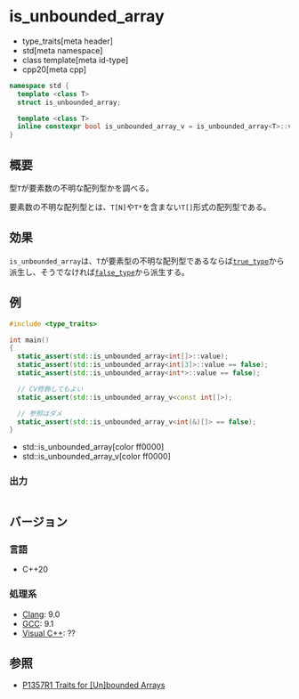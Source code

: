 # is_unbounded_array
* type_traits[meta header]
* std[meta namespace]
* class template[meta id-type]
* cpp20[meta cpp]

```cpp
namespace std {
  template <class T>
  struct is_unbounded_array;

  template <class T>
  inline constexpr bool is_unbounded_array_v = is_unbounded_array<T>::value;
}
```

## 概要
型`T`が要素数の不明な配列型かを調べる。

要素数の不明な配列型とは、`T[N]`や`T*`を含まない`T[]`形式の配列型である。


## 効果
`is_unbounded_array`は、`T`が要素型の不明な配列型であるならば[`true_type`](true_type.md)から派生し、そうでなければ[`false_type`](false_type.md)から派生する。


## 例
```cpp example
#include <type_traits>

int main()
{
  static_assert(std::is_unbounded_array<int[]>::value);
  static_assert(std::is_unbounded_array<int[3]>::value == false);
  static_assert(std::is_unbounded_array<int*>::value == false);

  // CV修飾してもよい
  static_assert(std::is_unbounded_array_v<const int[]>);

  // 参照はダメ
  static_assert(std::is_unbounded_array_v<int(&)[]> == false);
}
```
* std::is_unbounded_array[color ff0000]
* std::is_unbounded_array_v[color ff0000]

### 出力
```
```

## バージョン
### 言語
- C++20

### 処理系
- [Clang](/implementation.md#clang): 9.0
- [GCC](/implementation.md#gcc): 9.1
- [Visual C++](/implementation.md#visual_cpp): ??


## 参照
- [P1357R1 Traits for [Un]bounded Arrays](http://www.open-std.org/jtc1/sc22/wg21/docs/papers/2019/p1357r1.pdf)
